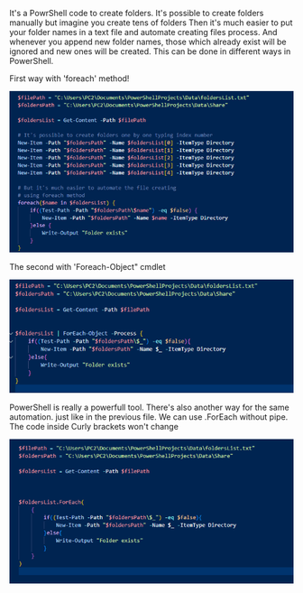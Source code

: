 It's a PowrShell code to create folders.
It's possible to create folders manually but imagine you create tens of folders
Then it's much easier to put your folder names in a text file and automate creating files process.
And whenever you append new folder names, those which already exist will be ignored and new ones will be created.
This can be done in different ways in PowerShell.

First way with 'foreach' method!

![alt text](Data/images/01.PNG)

The second with 'Foreach-Object" cmdlet

![alt text](Data/images/02.PNG)

PowerShell is really a powerfull tool. 
There's also another way for the same automation.
just like in the previous file. We can use .ForEach without pipe.
The code inside Curly brackets won't change

![alt text](Data/images/03.PNG)
